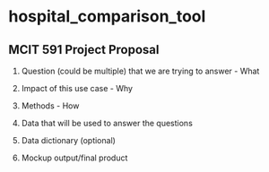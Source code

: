 # hospital_comparison_tool

## MCIT 591 Project Proposal

1. Question (could be multiple) that we are trying to answer - What

2. Impact of this use case - Why

3. Methods - How

4. Data that will be used to answer the questions 

5. Data dictionary (optional) 

6. Mockup output/final product
